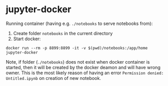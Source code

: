 # jupyter-docker

Running container (having e.g. `./notebooks` to serve notebooks from):

1. Create folder `notebooks` in the current directory
2. Start docker:
```
docker run --rm -p 8899:8899 -it -v $(pwd)/notebooks:/app/home jupyter-docker
```

Note, if folder (`./notebooks`) does not exist when docker container is started, then it will be created by the docker deamon and will have wrong owner. This is the most likely reason of having an error `Permission denied: Untitled.ipynb` on creation of new notebook.
